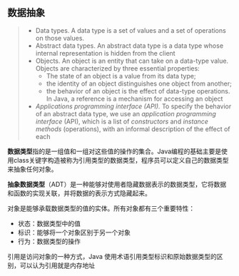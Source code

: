 ## 数据抽象

> - Data types. A data type is a set of values and a set of operations on those values.
> - Abstract data types. An abstract data type is a data type whose internal representation is hidden from the client
> - Objects. An object is an entity that can take on a data-type value. Objects are characterized by three essential properties: 
>   - The state of an object is a value from its data type;
>   - the identity of an object distinguishes one object from another; 
>   - the behavior of an object is the effect of data-type operations. In Java, a reference is a mechanism for accessing an object
> - *Applications programming interface (API).* To specify the behavior of an abstract data type, we use an *application programming interface* (API), which is a list of *constructors* and *instance methods* (operations), with an informal description of the effect of each

**数据类型**指的是一组值和一组对这些值的操作的集合。Java编程的基础主要是使用class关键字构造被称为引用类型的数据类型，程序员可以定义自己的数据类型来抽象任何对象。

**抽象数据类型**（ADT）是一种能够对使用者隐藏数据表示的数据类型，它将数据和函数的实现关联，并将数据的表示方式隐藏起来。

对象是能够承载数据类型的值的实体。所有对象都有三个重要特性：

- 状态：数据类型中的值
- 标识：能够将一个对象区别于另一个对象
- 行为：数据类型的操作

引用是访问对象的一种方式，Java 使用术语引用类型标识和原始数据类型的区别，可以认为引用就是内存地址
